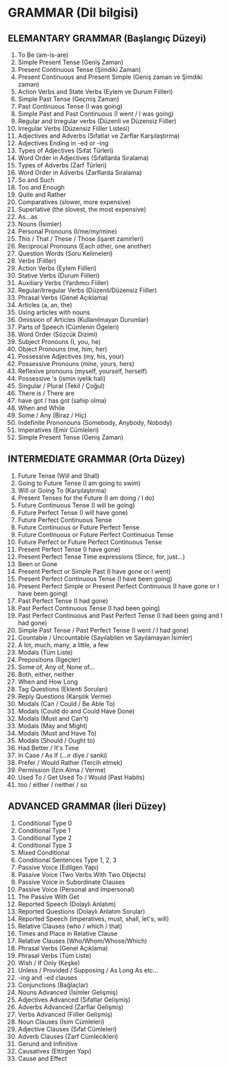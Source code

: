 # GRAMMAR (Dil bilgisi)
## ELEMANTARY GRAMMAR (Başlangıç Düzeyi)
1. To Be (am-is-are)  
2. Simple Present Tense (Geniş Zaman)
3. Present Continuous Tense (Şimdiki Zaman)
4. Present Continuous and Present Simple (Geniş zaman ve Şimdiki zaman)   
5. Action Verbs and State Verbs (Eylem ve Durum Fiilleri)
6. Simple Past Tense (Geçmiş Zaman)   
7. Past Continuous Tense (I was going)   
8. Simple Past and Past Continuous (I went / I was going)   
9. Regular and Irregular verbs (Düzenli ve Düzensiz Fiiller)   
10. Irregular Verbs (Düzensiz Fiiller Listesi)   
11. Adjectives and Adverbs (Sıfatlar ve Zarflar Karşılaştırma)   
12. Adjectives Ending in -ed or -ing   
13. Types of Adjectives (Sıfat Türleri)   
14. Word Order in Adjectives (Sıfatlarda Sıralama)   
15. Types of Adverbs (Zarf Türleri)   
16. Word Order in Adverbs (Zarflarda Sıralama)   
17. So and Such   
18. Too and Enough   
19. Quite and Rather   
20. Comparatives (slower, more expensive)   
21. Superlative (the slovest, the most expensive)   
22. As...as   
23. Nouns (İsimler)   
24. Personal Pronouns (I/me/my/mine)   
25. This / That / These / Those (işaret zamirleri)   
26. Reciprocal Pronouns (Each other, one another)   
27. Question Words (Soru Kelimeleri)   
28. Verbs (Fiiller)   
29. Action Verbs (Eylem Fiilleri)   
30. Stative Verbs (Durum Fiilleri)   
31. Auxiliary Verbs (Yardımcı Fiiller)   
32. Regular/Irregular Verbs (Düzenli/Düzensiz Fiiller)   
33. Phrasal Verbs (Genel Açıklama)   
34. Articles (a, an, the)   
35. Using articles with nouns   
36. Omission of Articles (Kullanılmayan Durumlar)   
37. Parts of Speech (Cümlenin Ögeleri)   
38. Word Order (Sözcük Dizimi)   
39. Subject Pronouns (I, you, he)   
40. Object Pronouns (me, him, her)   
41. Possessive Adjectives (my, his, your)   
42. Possessive Pronouns (mine, yours, hers)   
43. Reflexive pronouns (myself, yourself, herself)   
44. Possessive 's (ismin iyelik hali)   
45. Singular / Plural (Tekil / Çoğul)   
46. There is / There are   
47. have got / has got (sahip olma)   
48. When and While   
49. Some / Any (Biraz / Hiç)   
50. Indefinite Prononouns (Somebody, Anybody, Nobody)   
51. Imperatives (Emir Cümleleri)   
52. Simple Present Tense (Geniş Zaman)

## INTERMEDIATE GRAMMAR (Orta Düzey)
1. Future Tense (Will and Shall)  
2. Going to Future Tense (I am going to swim)  
3. Will or Going To (Karşılaştırma)  
4. Present Tenses for the Future (I am doing / I do)  
5. Future Continuous Tense (I will be going)  
6. Future Perfect Tense (I will have gone)  
7. Future Perfect Continuous Tense  
8. Future Continuous or Future Perfect Tense  
9. Future Continuous or Future Perfect Continuous Tense  
10. Future Perfect or Future Perfect Continuous Tense  
11. Present Perfect Tense (I have gone)  
12. Present Perfect Tense Time expressions (Since, for, just...)  
13. Been or Gone  
14. Present Perfect or Simple Past (I have gone or I went)  
15. Present Perfect Continuous Tense (I have been going)  
16. Present Perfect Simple or Present Perfect Continuous (I have gone or I have been going)  
17. Past Perfect Tense (I had gone)  
18. Past Perfect Continuous Tense (I had been going)  
19. Past Perfect Continuous and Past Perfect Tense (I had been going and I had gone)  
20. Simple Past Tense / Past Perfect Tense (I went / I had gone)  
21. Countable / Uncountable (Sayılabilen ve Sayılamayan İsimler)  
22. A lot, much, many, a little, a few  
23. Modals (Tüm Liste)  
24. Prepositions (İlgeçler)  
25. Some of, Any of, None of...  
26. Both, either, neither  
27. When and How Long  
28. Tag Questions (Eklenti Soruları)  
29. Reply Questions (Karşılık Verme)  
30. Modals (Can / Could / Be Able To)  
31. Modals (Could do and Could Have Done)  
32. Modals (Must and Can't)  
33. Modals (May and Might)  
34. Modals (Must and Have To)  
35. Modals (Should / Ought to)  
36. Had Better / It's Time  
37. In Case / As If (...ır diye / sanki)  
38. Prefer / Would Rather (Tercih etmek)  
39. Permission (İzin Alma / Verme)  
40. Used To / Get Used To / Would (Past Habits)  
41. too / either / neither / so

## ADVANCED GRAMMAR (İleri Düzey)
1. Conditional Type 0  
2. Conditional Type 1  
3. Conditional Type 2  
4. Conditional Type 3  
5. Mixed Conditional  
6. Conditional Sentences Type 1, 2, 3  
7. Passive Voice (Edilgen Yapı)  
8. Passive Voice (Two Verbs With Two Objects)  
9. Passive Voice in Subordinate Clauses  
10. Passive Voice (Personal and Impersonal)  
11. The Passive With Get  
12. Reported Speech (Dolaylı Anlatım)  
13. Reported Questions (Dolaylı Anlatım Sorular)  
14. Reported Speech (imperatives, must, shall, let's, will)  
15. Relative Clauses (who / which / that)  
16. Times and Place in Relative Clause  
17. Relative Clauses (Who/Whom/Whose/Which)  
18. Phrasal Verbs (Genel Açıklama)  
19. Phrasal Verbs (Tüm Liste)  
20. Wish / If Only (Keşke)  
21. Unless / Provided / Supposing / As Long As etc...  
22. -ing and -ed clauses  
23. Conjunctions (Bağlaçlar)  
24. Nouns Advanced (İsimler Gelişmiş)  
25. Adjectives Advanced (Sıfatlar Gelişmiş)  
26. Adverbs Advanced (Zarflar Gelişmiş)  
27. Verbs Advanced (Fiiller Gelişmiş)  
28. Noun Clauses (İsim Cümleleri)  
29. Adjective Clauses (Sıfat Cümleleri)  
30. Adverb Clauses (Zarf Cümlecikleri)  
31. Gerund and Infinitive  
32. Causatives (Ettirgen Yapı)  
33. Cause and Effect
